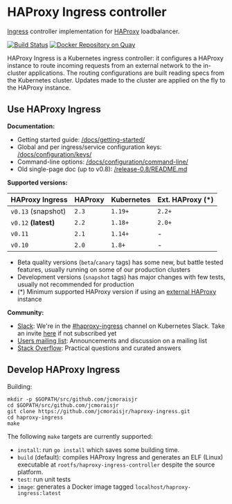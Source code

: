 # HAProxy Ingress controller

[Ingress](https://kubernetes.io/docs/concepts/services-networking/ingress/) controller
implementation for [HAProxy](http://www.haproxy.org/) loadbalancer.

[![Build Status](https://travis-ci.org/jcmoraisjr/haproxy-ingress.svg?branch=master)](https://travis-ci.org/jcmoraisjr/haproxy-ingress) [![Docker Repository on Quay](https://quay.io/repository/jcmoraisjr/haproxy-ingress/status "Docker Repository on Quay")](https://quay.io/repository/jcmoraisjr/haproxy-ingress)

HAProxy Ingress is a Kubernetes ingress controller: it configures a HAProxy instance
to route incoming requests from an external network to the in-cluster applications.
The routing configurations are built reading specs from the Kubernetes cluster.
Updates made to the cluster are applied on the fly to the HAProxy instance.

## Use HAProxy Ingress

**Documentation:**

* Getting started guide: [/docs/getting-started/](https://haproxy-ingress.github.io/docs/getting-started/)
* Global and per ingress/service configuration keys: [/docs/configuration/keys/](https://haproxy-ingress.github.io/docs/configuration/keys/)
* Command-line options: [/docs/configuration/command-line/](https://haproxy-ingress.github.io/docs/configuration/command-line/)
* Old single-page doc (up to v0.8): [/release-0.8/README.md](https://github.com/jcmoraisjr/haproxy-ingress/blob/release-0.8/README.md)

**Supported versions:**

| HAProxy Ingress        | HAProxy | Kubernetes | Ext. HAProxy (*) |
|------------------------|---------|------------|------------------|
| `v0.13` (snapshot)     | `2.3`   | `1.19+`    | `2.2+`           |
| `v0.12` **(latest)**   | `2.2`   | `1.18+`    | `2.0+`           |
| `v0.11`                | `2.1`   | `1.14+`    | -                |
| `v0.10`                | `2.0`   | `1.8+`     | -                |

* Beta quality versions (`beta`/`canary` tags) has some new, but battle tested features, usually running on some of our production clusters
* Development versions (`snapshot` tags) has major changes with few tests, usually not recommended for production
* (*) Minimum supported HAProxy version if using an [external HAProxy](https://haproxy-ingress.github.io/docs/examples/external-haproxy/) instance

**Community:**

* [Slack](https://kubernetes.slack.com/channels/haproxy-ingress): We're in the [#haproxy-ingress](https://kubernetes.slack.com/channels/haproxy-ingress) channel on Kubernetes Slack. Take an invite [here](https://slack.k8s.io) if not subscribed yet
* [Users mailing list](https://groups.google.com/forum/#!forum/haproxy-ingress): Announcements and discussion on a mailing list
* [Stack Overflow](https://stackoverflow.com/questions/tagged/haproxy-ingress): Practical questions and curated answers

## Develop HAProxy Ingress

Building:

```
mkdir -p $GOPATH/src/github.com/jcmoraisjr
cd $GOPATH/src/github.com/jcmoraisjr
git clone https://github.com/jcmoraisjr/haproxy-ingress.git
cd haproxy-ingress
make
```

The following `make` targets are currently supported:

* `install`: run `go install` which saves some building time.
* `build` (default): compiles HAProxy Ingress and generates an ELF (Linux) executable at `rootfs/haproxy-ingress-controller` despite the source platform.
* `test`: run unit tests
* `image`: generates a Docker image tagged `localhost/haproxy-ingress:latest`
